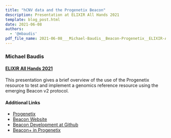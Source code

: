 ```yaml
---
title: "hCNV data and the Progenetix Beacon"
description: Presentation at ELIXIR All Hands 2021
template: blog_post.html
date: 2021-06-08
authors:
  - '@mbaudis'
pdf_file_name: 2021-06-08___Michael-Baudis__Beacon-Progenetix__ELIXIR-All-Hands.pdf
---
```


### Michael Baudis
#### [ELIXIR All Hands 2021](https://elixirallhands.eventscase.com/EN/meeting)

This presentation gives a brief overview of the use of the Progenetix resource
to test and implement a genomics reference resource using the emerging Beacon v2
protocol.

<!--more-->

#### Additional Links

* [Progenetix](https://progenetix.org/)
* [Beacon Website](http://beacon-project.io)
* [Beacon Development at Github](https://github.com/ga4gh-beacon)
* [Beacon+ in Progenetix](https://progenetix.org/beaconplus-instances/beaconplus/)
